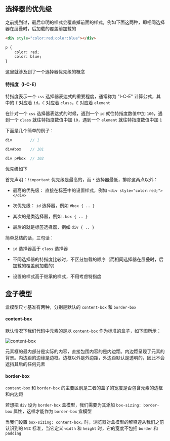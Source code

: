 ## 选择器的优先级

之前提到过，最后申明的样式会覆盖掉前面的样式，例如下面这两种，即相同选择器在层叠时，后加载的覆盖前加载的

```html
<div style="color:red;color:blue"></div>

p {
    color: red;
    color: blue;
}
```

这里就涉及到了一个选择器优先级的概念

#### 特指度（I-C-E）

特指度表示一个 ```css``` 选择器表达式的重要程度，通常称为 "I-C-E" 计算公式，其中的 ```I``` 对应着 ```id```，```C``` 对应着 ```class```，```E``` 对应着 ```element```

在针对一个 ```css``` 选择器表达式的时候，遇到一个 ```id``` 就往特指度数值中加 ```100```，遇到一个 ```class``` 就往特指度数值中加 ```10```，遇到一个 ```element``` 就往特指度数值中加 ```1```

下面是几个简单的例子：

```js
div        // 1

div#box    // 101

div p#box  // 102
```

优先级如下

首先声明：```!important``` 优先级是最高的，而 ```*``` 选择器最低，排除这两点以外：

* 最高的优先级： 直接在标签中的设置样式，例如 ```<div style="color:red;"></div>```

* 次优先级： ```id``` 选择器，例如 ```#box { .. }```

* 其次的是类选择器，例如 ```.box { .. }```

* 最后的就是标签选择器，例如 ```div { .. }```

简单总结的话，三句话：

* ```id``` 选择器高于 ```class``` 选择器

* 不同选择器的特指度比较时，不区分加载的顺序（而相同选择器在层叠时，后加载的覆盖前加载的）

* 设置的样式高于继承的样式，不用考虑特指度


## 盒子模型

盒模型尺寸基准有两种，分别是默认的 ```content-box``` 和 ```border-box```

#### content-box

默认情况下我们代码中元素的是以 ```content-box``` 作为标准的盒子，如下图所示：

![content-box](http://heptaluan.com/wp-content/uploads/2016/04/css盒子模型.png)

元素框的最内部分是实际的内容，直接包围内容的是内边距。内边距呈现了元素的背景。内边距的边缘是边框。边框以外是外边距，外边距默认是透明的，因此不会遮挡其后的任何元素

#### border-box

```content-box``` 和 ```border-box``` 的主要区别是二者的盒子的宽度是否包含元素的边框和内边距

若想把 ```div``` 设为 ```border-box``` 盒模型，我们需要为其添加 ```box-sizing: border-box``` 属性，这样才能作为 ```border-box``` 盒模型

当我们设置 ```box-sizing: content-box;``` 时，浏览器对盒模型的解释遵从我们之前认识到的 ```W3C``` 标准，当它定义 ```width``` 和 ```height``` 时，它的宽度不包括 ```border``` 和 ```padding```